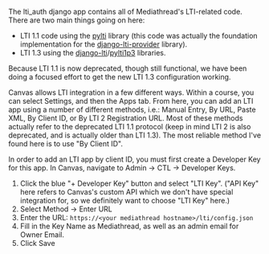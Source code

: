 The lti_auth django app contains all of Mediathread's LTI-related
code. There are two main things going on here:

* LTI 1.1 code using the [pylti](https://github.com/mitodl/pylti)
  library (this code was actually the foundation implementation for the
  [django-lti-provider](https://github.com/ccnmtl/django-lti-provider)
  library).
* LTI 1.3 using the
  [django-lti](https://github.com/academic-innovation/django-lti)/[pylti1p3](https://github.com/dmitry-viskov/pylti1.3)
  libraries.

Because LTI 1.1 is now deprecated, though still functional, we have
been doing a focused effort to get the new LTI 1.3 configuration
working.

Canvas allows LTI integration in a few different ways. Within a
course, you can select Settings, and then the Apps tab. From here, you
can add an LTI app using a number of different methods, i.e.: Manual
Entry, By URL, Paste XML, By Client ID, or By LTI 2 Registration URL.
Most of these methods actually refer to the deprecated LTI 1.1
protocol (keep in mind LTI 2 is also deprecated, and is actually older
than LTI 1.3). The most reliable method I've found here is to use "By
Client ID".

In order to add an LTI app by client ID, you must first create a
Developer Key for this app. In Canvas, navigate to Admin -> CTL ->
Developer Keys.

1. Click the blue "+ Developer Key" button and select "LTI Key". ("API
   Key" here refers to Canvas's custom API which we don't have special
   integration for, so we definitely want to choose "LTI Key" here.)
2. Select Method -> Enter URL
3. Enter the URL: `https://<your mediathread hostname>/lti/config.json`
4. Fill in the Key Name as Mediathread, as well as an admin email for
   Owner Email.
5. Click Save